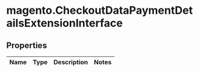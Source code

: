 # magento.CheckoutDataPaymentDetailsExtensionInterface

## Properties
Name | Type | Description | Notes
------------ | ------------- | ------------- | -------------


